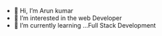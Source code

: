 - 👋 Hi, I’m Arun kumar
- 👀 I’m interested in the web Developer
- 🌱 I’m currently learning ...Full Stack Development

